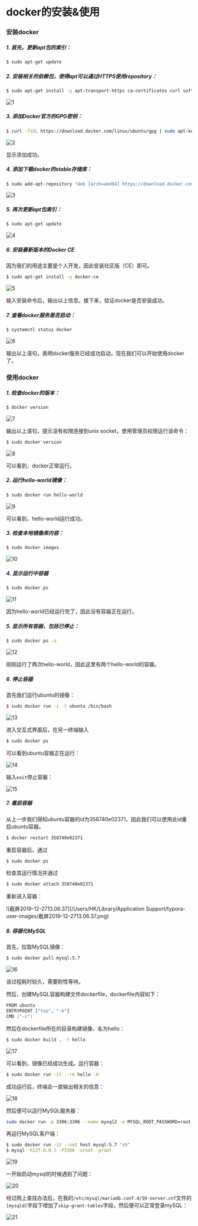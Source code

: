 # docker的安装&使用

### 安装docker

##### 1. 首先，更新apt包的索引：

```bash
$ sudo apt-get update
```

##### 2. 安装相关的依赖包，使得apt可以通过HTTPS使用repository：

```bash
$ sudo apt-get install -y apt-transport-https ca-certificates curl software-properties-common
```

![1](./reportsrc/1.png)

##### 3. 添加Docker官方的GPG密钥：

```bash
$ curl -fsSL https://download.docker.com/linux/ubuntu/gpg | sudo apt-key add -
```

![2](./reportsrc/2.png)

显示添加成功。

##### 4. 添加下载docker的stable存储库：

```bash
$ sudo add-apt-repository "deb [arch=amd64] https://download.docker.com/linux/ubuntu $(lsb_release -cs) stable"
```

![3](./reportsrc/3.png)

##### 5. 再次更新apt包索引：

```bash
$ sudo apt-get update
```

![4](./reportsrc/4.png)

##### 6. 安装最新版本的Docker CE

因为我们的用途主要是个人开发，因此安装社区版（CE）即可。

```bash
$ sudo apt-get install -y docker-ce
```

![5](./reportsrc/5.png)

输入安装命令后，输出以上信息。接下来，验证docker是否安装成功。

##### 7. 查看docker服务是否启动：

```bash
$ systemctl status docker
```

![6](./reportsrc/6.png)

输出以上语句，表明docker服务已经成功启动，现在我们可以开始使用docker了。



### 使用docker

##### 1. 检查docker的版本：

```bash
$ docker version
```

![7](./reportsrc/7.png)

输出以上语句，提示没有权限连接到unix socket，使用管理员权限运行该命令：

```bash
$ sudo docker version
```

![8](./reportsrc/8.png)

可以看到，docker正常运行。

##### 2. 运行hello-world镜像：

```bash
$ sudo docker run hello-world
```

![9](./reportsrc/9.png)

可以看到，hello-world运行成功。

##### 3. 检查本地镜像库内容：

```bash
$ sudo docker images
```

![10](./reportsrc/10.png)

##### 4. 显示运行中容器

```bash
$ sudo docker ps
```

![11](./reportsrc/11.png)

因为hello-world已经运行完了，因此没有容器正在运行。

##### 5. 显示所有容器，包括已停止：

```bash
$ sudo docker ps -a
```

![12](./reportsrc/12.png)

刚刚运行了两次hello-world，因此这里有两个hello-world的容器。

##### 6. 停止容器

首先我们运行ubuntu的镜像：

```bash
$ sudo docker run -i -t ubuntu /bin/bash
```

![13](./reportsrc/13.png)

进入交互式界面后，在另一终端输入

```bash
$ sudo docker ps
```

可以看到ubuntu容器正在运行：

![14](./reportsrc/14.png)

输入`exit`停止容器：

![15](./reportsrc/15.png)

##### 7. 重启容器

从上一步我们得知ubuntu容器的id为358740e02371，因此我们可以使用此id重启ubuntu容器。

```bash
$ docker restart 358740e02371
```

重启容器后，通过

```bash
$ sudo docker ps
```

检查其运行情况并通过

```bash
$ sudo docker attach 358740e02371
```

重新进入容器：

![截屏2019-12-2713.06.37](/Users/HK/Library/Application Support/typora-user-images/截屏2019-12-2713.06.37.png)



##### 8. 容器化MySQL

首先，拉取MySQL镜像：

```bash
$ sudo docker pull mysql:5.7
```

![16](./reportsrc/16.png)

该过程耗时较久，需要耐性等待。

然后，创建MySQL容器构建文件dockerfile，dockerfile内容如下：

```bash
FROM ubuntu
ENTRYPOINT ["top", "-b"]
CMD ["-c"]
```

然后在dockerfile所在的目录构建镜像，名为hello：

```bash
$ sudo docker build . -t hello
```

![17](./reportsrc/17.png)

可以看到，镜像已经成功生成。运行容器：

```bash
$ sudo docker run -it --rm hello -H  
```

成功运行后，终端会一直输出相关的信息：

![18](/Users/HK/Desktop/上课/编译原理/homework7/18.png)

然后便可以运行MySQL服务器：

```bash
sudo docker run -p 3306:3306 --name mysql2 -e MYSQL_ROOT_PASSWORD=root -d mysql:5.7 
```

再运行MySQL客户端：

```bash
$ sudo docker run -it --net host mysql:5.7 "sh"
$ mysql -h127.0.0.1 -P3306 -uroot -proot
```

![19](./reportsrc/19.png)

一开始启动mysql的时候遇到了问题：

![20](./reportsrc/20.png)

经过网上查找办法后，在我的`/etc/mysql/mariadb.conf.d/50-server.cnf`文件的`[mysqld]`字段下增加了`skip-grant-tables`字段，然后便可以正常登录mySQL：

![21](./reportsrc/21.png)

